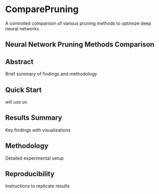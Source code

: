 # ComparePruning
A controlled comparison of various pruning methods to optimize deep neural networks

## Neural Network Pruning Methods Comparison

## Abstract
Brief summary of findings and methodology

## Quick Start
will use uv 

## Results Summary
Key findings with visualizations

## Methodology
Detailed experimental setup

## Reproducibility
Instructions to replicate results
